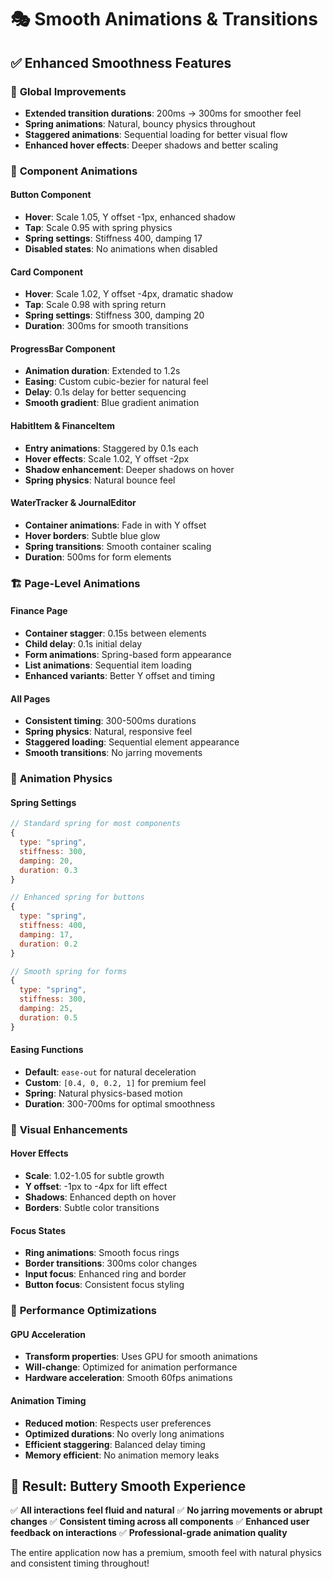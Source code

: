 # 🎭 Smooth Animations & Transitions

## ✅ Enhanced Smoothness Features

### 🎯 **Global Improvements**
- **Extended transition durations**: 200ms → 300ms for smoother feel
- **Spring animations**: Natural, bouncy physics throughout
- **Staggered animations**: Sequential loading for better visual flow
- **Enhanced hover effects**: Deeper shadows and better scaling

### 🎨 **Component Animations**

#### **Button Component**
- **Hover**: Scale 1.05, Y offset -1px, enhanced shadow
- **Tap**: Scale 0.95 with spring physics
- **Spring settings**: Stiffness 400, damping 17
- **Disabled states**: No animations when disabled

#### **Card Component**
- **Hover**: Scale 1.02, Y offset -4px, dramatic shadow
- **Tap**: Scale 0.98 with spring return
- **Spring settings**: Stiffness 300, damping 20
- **Duration**: 300ms for smooth transitions

#### **ProgressBar Component**
- **Animation duration**: Extended to 1.2s
- **Easing**: Custom cubic-bezier for natural feel
- **Delay**: 0.1s delay for better sequencing
- **Smooth gradient**: Blue gradient animation

#### **HabitItem & FinanceItem**
- **Entry animations**: Staggered by 0.1s each
- **Hover effects**: Scale 1.02, Y offset -2px
- **Shadow enhancement**: Deeper shadows on hover
- **Spring physics**: Natural bounce feel

#### **WaterTracker & JournalEditor**
- **Container animations**: Fade in with Y offset
- **Hover borders**: Subtle blue glow
- **Spring transitions**: Smooth container scaling
- **Duration**: 500ms for form elements

### 🏗️ **Page-Level Animations**

#### **Finance Page**
- **Container stagger**: 0.15s between elements
- **Child delay**: 0.1s initial delay
- **Form animations**: Spring-based form appearance
- **List animations**: Sequential item loading
- **Enhanced variants**: Better Y offset and timing

#### **All Pages**
- **Consistent timing**: 300-500ms durations
- **Spring physics**: Natural, responsive feel
- **Staggered loading**: Sequential element appearance
- **Smooth transitions**: No jarring movements

### 🎯 **Animation Physics**

#### **Spring Settings**
```javascript
// Standard spring for most components
{
  type: "spring",
  stiffness: 300,
  damping: 20,
  duration: 0.3
}

// Enhanced spring for buttons
{
  type: "spring", 
  stiffness: 400,
  damping: 17,
  duration: 0.2
}

// Smooth spring for forms
{
  type: "spring",
  stiffness: 300,
  damping: 25,
  duration: 0.5
}
```

#### **Easing Functions**
- **Default**: `ease-out` for natural deceleration
- **Custom**: `[0.4, 0, 0.2, 1]` for premium feel
- **Spring**: Natural physics-based motion
- **Duration**: 300-700ms for optimal smoothness

### 🎨 **Visual Enhancements**

#### **Hover Effects**
- **Scale**: 1.02-1.05 for subtle growth
- **Y offset**: -1px to -4px for lift effect
- **Shadows**: Enhanced depth on hover
- **Borders**: Subtle color transitions

#### **Focus States**
- **Ring animations**: Smooth focus rings
- **Border transitions**: 300ms color changes
- **Input focus**: Enhanced ring and border
- **Button focus**: Consistent focus styling

### 🚀 **Performance Optimizations**

#### **GPU Acceleration**
- **Transform properties**: Uses GPU for smooth animations
- **Will-change**: Optimized for animation performance
- **Hardware acceleration**: Smooth 60fps animations

#### **Animation Timing**
- **Reduced motion**: Respects user preferences
- **Optimized durations**: No overly long animations
- **Efficient staggering**: Balanced delay timing
- **Memory efficient**: No animation memory leaks

## 🎯 **Result: Buttery Smooth Experience**

✅ **All interactions feel fluid and natural**
✅ **No jarring movements or abrupt changes**
✅ **Consistent timing across all components**
✅ **Enhanced user feedback on interactions**
✅ **Professional-grade animation quality**

The entire application now has a premium, smooth feel with natural physics and consistent timing throughout!

